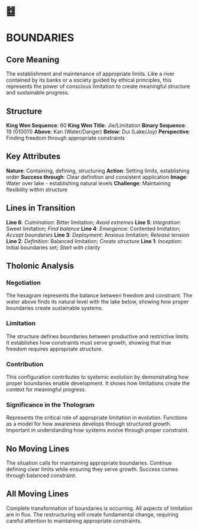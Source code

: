 # ䷻
# BOUNDARIES

## Core Meaning
The establishment and maintenance of appropriate limits. Like a river contained by its banks or a society guided by ethical principles, this represents the power of conscious limitation to create meaningful structure and sustainable progress.

## Structure
**King Wen Sequence**: 60
**King Wen Title**: Jie/Limitation
**Binary Sequence**: 19 (010011)
**Above**: Kan (Water/Danger)
**Below**: Dui (Lake/Joy)
**Perspective**: Finding freedom through appropriate constraints

## Key Attributes
**Nature**: Containing, defining, structuring
**Action**: Setting limits, establishing order
**Success through**: Clear definition and consistent application
**Image**: Water over lake - establishing natural levels
**Challenge**: Maintaining flexibility within structure

## Lines in Transition
**Line 6**: *Culmination*: Bitter limitation; *Avoid extremes*
**Line 5**: *Integration*: Sweet limitation; *Find balance*
**Line 4**: *Emergence*: Contented limitation; *Accept boundaries*
**Line 3**: *Deployment*: Anxious limitation; *Release tension*
**Line 2**: *Definition*: Balanced limitation; *Create structure*
**Line 1**: *Inception*: Initial boundaries set; *Start with clarity*

## Tholonic Analysis
### Negotiation
The hexagram represents the balance between freedom and constraint. The water above finds its natural level with the lake below, showing how proper boundaries create sustainable systems.

### Limitation
The structure defines boundaries between productive and restrictive limits. It establishes how constraints must serve growth, showing that true freedom requires appropriate structure.

### Contribution
This configuration contributes to systemic evolution by demonstrating how proper boundaries enable development. It shows how limitations create the context for meaningful progress.

### Significance in the Thologram
Represents the critical role of appropriate limitation in evolution. Functions as a model for how awareness develops through structured growth. Important in understanding how systems evolve through proper constraint.

## No Moving Lines
The situation calls for maintaining appropriate boundaries. Continue defining clear limits while ensuring they serve growth. Success comes through balanced constraint.

## All Moving Lines
Complete transformation of boundaries is occurring. All aspects of limitation are in flux. The restructuring will create fundamental change, requiring careful attention to maintaining appropriate constraints.